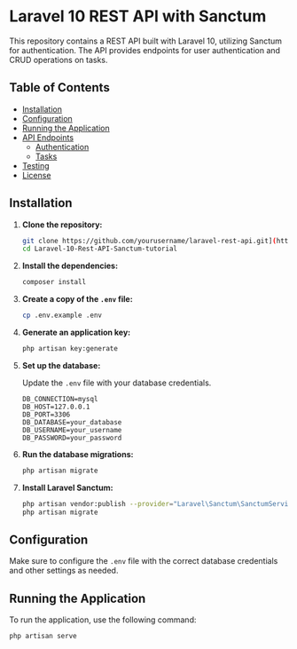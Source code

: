# Laravel 10 REST API with Sanctum

This repository contains a REST API built with Laravel 10, utilizing Sanctum for authentication. The API provides endpoints for user authentication and CRUD operations on tasks.

## Table of Contents

- [Installation](#installation)
- [Configuration](#configuration)
- [Running the Application](#running-the-application)
- [API Endpoints](#api-endpoints)
  - [Authentication](#authentication)
  - [Tasks](#tasks)
- [Testing](#testing)
- [License](#license)

## Installation

1. **Clone the repository:**

    ```bash
    git clone https://github.com/yourusername/laravel-rest-api.git](https://github.com/SidahmedBelkadi/Laravel-10-Rest-API-Sanctum-tutorial
    cd Laravel-10-Rest-API-Sanctum-tutorial
    ```

2. **Install the dependencies:**

    ```bash
    composer install
    ```

3. **Create a copy of the `.env` file:**

    ```bash
    cp .env.example .env
    ```

4. **Generate an application key:**

    ```bash
    php artisan key:generate
    ```

5. **Set up the database:**

    Update the `.env` file with your database credentials.

    ```dotenv
    DB_CONNECTION=mysql
    DB_HOST=127.0.0.1
    DB_PORT=3306
    DB_DATABASE=your_database
    DB_USERNAME=your_username
    DB_PASSWORD=your_password
    ```

6. **Run the database migrations:**

    ```bash
    php artisan migrate
    ```

7. **Install Laravel Sanctum:**

    ```bash
    php artisan vendor:publish --provider="Laravel\Sanctum\SanctumServiceProvider"
    php artisan migrate
    ```

## Configuration

Make sure to configure the `.env` file with the correct database credentials and other settings as needed.

## Running the Application

To run the application, use the following command:

```bash
php artisan serve
